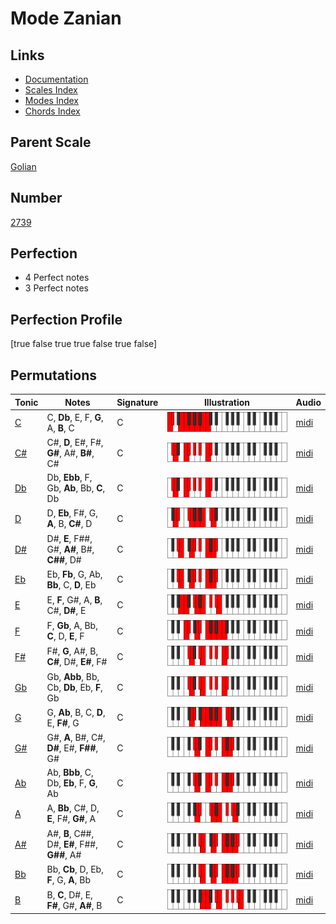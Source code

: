 # Mode Zanian

## Links

- [Documentation](index.md)
- [Scales Index](Scales.md)
- [Modes Index](Modes.md)
- [Chords Index](Chords.md)

## Parent Scale

[Golian](ScaleGolian.md)

## Number

[2739](https://ianring.com/musictheory/scales/2739)

## Perfection

- 4 Perfect notes
- 3 Perfect notes

## Perfection Profile

[true false true true false true false]

## Permutations

| Tonic | Notes | Signature | Illustration | Audio |
|-------|-------|-----------|--------------|-------|
| [C](ModeCNaturalZanian.md) | C, **Db**, E, F, **G**, A, **B**, C | C | ![CNaturalZanian](ModeCNaturalZanian.png) | [midi](https://github.com/edipermadi/music/blob/main/docs/ModeCNaturalZanian.mid?raw=true) |
| [C#](ModeCSharpZanian.md) | C#, **D**, E#, F#, **G#**, A#, **B#**, C# | C | ![CSharpZanian](ModeCSharpZanian.png) | [midi](https://github.com/edipermadi/music/blob/main/docs/ModeCSharpZanian.mid?raw=true) |
| [Db](ModeDFlatZanian.md) | Db, **Ebb**, F, Gb, **Ab**, Bb, **C**, Db | C | ![DFlatZanian](ModeDFlatZanian.png) | [midi](https://github.com/edipermadi/music/blob/main/docs/ModeDFlatZanian.mid?raw=true) |
| [D](ModeDNaturalZanian.md) | D, **Eb**, F#, G, **A**, B, **C#**, D | C | ![DNaturalZanian](ModeDNaturalZanian.png) | [midi](https://github.com/edipermadi/music/blob/main/docs/ModeDNaturalZanian.mid?raw=true) |
| [D#](ModeDSharpZanian.md) | D#, **E**, F##, G#, **A#**, B#, **C##**, D# | C | ![DSharpZanian](ModeDSharpZanian.png) | [midi](https://github.com/edipermadi/music/blob/main/docs/ModeDSharpZanian.mid?raw=true) |
| [Eb](ModeEFlatZanian.md) | Eb, **Fb**, G, Ab, **Bb**, C, **D**, Eb | C | ![EFlatZanian](ModeEFlatZanian.png) | [midi](https://github.com/edipermadi/music/blob/main/docs/ModeEFlatZanian.mid?raw=true) |
| [E](ModeENaturalZanian.md) | E, **F**, G#, A, **B**, C#, **D#**, E | C | ![ENaturalZanian](ModeENaturalZanian.png) | [midi](https://github.com/edipermadi/music/blob/main/docs/ModeENaturalZanian.mid?raw=true) |
| [F](ModeFNaturalZanian.md) | F, **Gb**, A, Bb, **C**, D, **E**, F | C | ![FNaturalZanian](ModeFNaturalZanian.png) | [midi](https://github.com/edipermadi/music/blob/main/docs/ModeFNaturalZanian.mid?raw=true) |
| [F#](ModeFSharpZanian.md) | F#, **G**, A#, B, **C#**, D#, **E#**, F# | C | ![FSharpZanian](ModeFSharpZanian.png) | [midi](https://github.com/edipermadi/music/blob/main/docs/ModeFSharpZanian.mid?raw=true) |
| [Gb](ModeGFlatZanian.md) | Gb, **Abb**, Bb, Cb, **Db**, Eb, **F**, Gb | C | ![GFlatZanian](ModeGFlatZanian.png) | [midi](https://github.com/edipermadi/music/blob/main/docs/ModeGFlatZanian.mid?raw=true) |
| [G](ModeGNaturalZanian.md) | G, **Ab**, B, C, **D**, E, **F#**, G | C | ![GNaturalZanian](ModeGNaturalZanian.png) | [midi](https://github.com/edipermadi/music/blob/main/docs/ModeGNaturalZanian.mid?raw=true) |
| [G#](ModeGSharpZanian.md) | G#, **A**, B#, C#, **D#**, E#, **F##**, G# | C | ![GSharpZanian](ModeGSharpZanian.png) | [midi](https://github.com/edipermadi/music/blob/main/docs/ModeGSharpZanian.mid?raw=true) |
| [Ab](ModeAFlatZanian.md) | Ab, **Bbb**, C, Db, **Eb**, F, **G**, Ab | C | ![AFlatZanian](ModeAFlatZanian.png) | [midi](https://github.com/edipermadi/music/blob/main/docs/ModeAFlatZanian.mid?raw=true) |
| [A](ModeANaturalZanian.md) | A, **Bb**, C#, D, **E**, F#, **G#**, A | C | ![ANaturalZanian](ModeANaturalZanian.png) | [midi](https://github.com/edipermadi/music/blob/main/docs/ModeANaturalZanian.mid?raw=true) |
| [A#](ModeASharpZanian.md) | A#, **B**, C##, D#, **E#**, F##, **G##**, A# | C | ![ASharpZanian](ModeASharpZanian.png) | [midi](https://github.com/edipermadi/music/blob/main/docs/ModeASharpZanian.mid?raw=true) |
| [Bb](ModeBFlatZanian.md) | Bb, **Cb**, D, Eb, **F**, G, **A**, Bb | C | ![BFlatZanian](ModeBFlatZanian.png) | [midi](https://github.com/edipermadi/music/blob/main/docs/ModeBFlatZanian.mid?raw=true) |
| [B](ModeBNaturalZanian.md) | B, **C**, D#, E, **F#**, G#, **A#**, B | C | ![BNaturalZanian](ModeBNaturalZanian.png) | [midi](https://github.com/edipermadi/music/blob/main/docs/ModeBNaturalZanian.mid?raw=true) |
